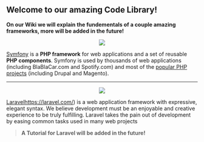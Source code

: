 ## Welcome to our amazing Code Library!

**On our Wiki we will explain the fundementals of a couple amazing frameworks, more will be added in the future!**

<p align="center"><a href="https://github.com/MiguelFieira/Opdrachten/wiki" target="_blank">
    <img src="https://symfony.com/logos/symfony_black_02.svg">
</a></p>

[Symfony](https://symfony.com) is a **PHP framework** for web applications and a set of reusable
**PHP components**. Symfony is used by thousands of web applications (including
BlaBlaCar.com and Spotify.com) and most of the [popular PHP projects](https://symfony.com/projects) (including
Drupal and Magento).

---

<p align="center">
  <a href="https://symfony.com" target="_blank">
      <img src="https://laravel.com/assets/img/components/logo-laravel.svg">
  </a>
</p>

[Laravel]()https://laravel.com/) is a web application framework with expressive, elegant syntax. We believe development must be an enjoyable and creative experience to be truly fulfilling. Laravel takes the pain out of development by easing common tasks used in many web projects

> **A Tutorial for Laravel will be added in the future!**

